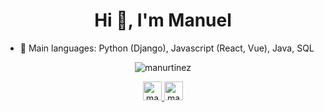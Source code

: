 <h1 align="center">Hi 👋, I'm Manuel</h1>

- 🔭 Main languages: Python (Django), Javascript (React, Vue), Java, SQL

<p align="center">
  <img
    align="center"
    src="https://github-readme-stats.vercel.app/api/top-langs/?username=manurtinez&layout=compact&hide=html"
    alt="manurtinez"
  />
</p>

<p align="center">
  <a href="https://linkedin.com/in/manutinez/" target="blank"
    ><img
      src="https://cdn.jsdelivr.net/npm/simple-icons@3.0.1/icons/linkedin.svg"
      alt="manuel-martinez-234ab216a"
      height="30"
      width="30"
    />
  </a>
  <a href="https://instagram.com/manurtinez" target="blank"
    ><img
      src="https://cdn.jsdelivr.net/npm/simple-icons@3.0.1/icons/instagram.svg"
      alt="manurtinez"
      height="30"
      width="30"
  /></a>
</p>
